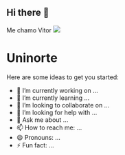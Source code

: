 ## Hi there 👋

Me chamo Vitor
<img src="https://github.com/user-attachments/assets/0c62f8c0-f2bc-4cf2-af3c-e541b405ec64">
<h1>Uninorte</h1>
<!
**Vitor092/Vitor092** is a ✨ _special_ ✨ repository because its `README.md` (this file) appears on your GitHub profile.

Here are some ideas to get you started:

- 🔭 I’m currently working on ...
- 🌱 I’m currently learning ...
- 👯 I’m looking to collaborate on ...
- 🤔 I’m looking for help with ...
- 💬 Ask me about ...
- 📫 How to reach me: ...
- 😄 Pronouns: ...
- ⚡ Fun fact: ...
>
